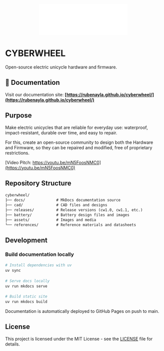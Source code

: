 <p align="center">
  <img src="assets/isologo_white.png" alt="Cyberwheel Logo" height="100"/>
</p>

# CYBERWHEEL

Open-source electric unicycle hardware and firmware.

## 📖 Documentation

Visit our documentation site: **[https://rubenayla.github.io/cyberwheel/](https://rubenayla.github.io/cyberwheel/)**

## Purpose
Make electric unicycles that are reliable for everyday use: waterproof, impact-resistant, durable over time, and easy to repair.

For this, create an open-source community to design both the Hardware and Firmware, so they can be repaired and modified, free of proprietary restrictions.

[Video Pitch: https://youtu.be/mN5FoosNMC0](https://youtu.be/mN5FoosNMC0)

## Repository Structure

```
cyberwheel/
├── docs/              # MkDocs documentation source
├── cad/               # CAD files and designs
├── releases/          # Release versions (cw1.0, cw1.1, etc.)
├── battery/           # Battery design files and images
├── assets/            # Images and media
└── references/        # Reference materials and datasheets
```

## Development

### Build documentation locally

```bash
# Install dependencies with uv
uv sync

# Serve docs locally
uv run mkdocs serve

# Build static site
uv run mkdocs build
```

Documentation is automatically deployed to GitHub Pages on push to main.

## License

This project is licensed under the MIT License - see the [LICENSE](LICENSE) file for details.
